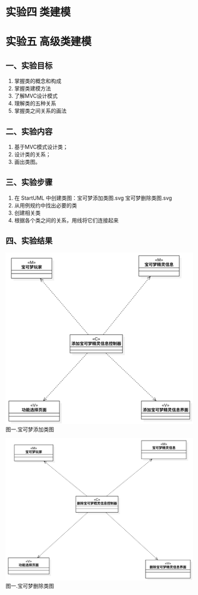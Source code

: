 # 实验四 类建模
# 实验五 高级类建模

## 一、实验目标

1. 掌握类的概念和构成  
2. 掌握类建模方法  
3. 了解MVC设计模式  
4. 理解类的五种关系  
5. 掌握类之间关系的画法  

## 二、实验内容

1. 基于MVC模式设计类；
2. 设计类的关系；
3. 画出类图。 

## 三、实验步骤

1. 在 StartUML 中创建类图：宝可梦添加类图.svg 宝可梦删除类图.svg  
2. 从用例规约中找出必要的类  
3. 创建相关类
4. 根据各个类之间的关系，用线将它们连接起来  

## 四、实验结果

![宝可梦添加类图](./宝可梦添加类图.png)  
图一.宝可梦添加类图

![宝可梦删除类图](./宝可梦删除类图.png)  
图一.宝可梦删除类图
